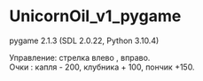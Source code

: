 # UnicornOil_v1_pygame

pygame 2.1.3 (SDL 2.0.22, Python 3.10.4)

Управление: стрелка влево , вправо.  
Очки : капля - 200, клубника + 100, пончик +150.
